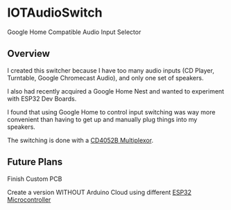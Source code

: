 # IOTAudioSwitch
Google Home Compatible Audio Input Selector

## Overview
I created this switcher because I have too many audio inputs (CD Player, Turntable, Google Chromecast Audio), and only one set of speakers.

I also had recently acquired a Google Home Nest and wanted to experiment with ESP32 Dev Boards.

I found that using Google Home to control input switching was way more convenient than having to get up and manually plug things into my speakers.

The switching is done with a [CD4052B Multiplexor](https://www.ti.com/lit/ds/symlink/cd4052b.pdf?ts=1735797913372&ref_url=https%253A%252F%252Fwww.ti.com.cn%252Fproduct%252Fcn%252FCD4052B0).
## Future Plans
Finish Custom PCB

Create a version WITHOUT Arduino Cloud using different [ESP32 Microcontroller](https://www.amazon.com/DORHEA-Development-Microcontroller-NodeMCU-32S-ESP-WROOM-32/dp/B086MJGFVV/ref=pd_ci_mcx_mh_mcx_views_0_title?pd_rd_w=nsGng&content-id=amzn1.sym.bb21fc54-1dd8-448e-92bb-2ddce187f4ac%3Aamzn1.symc.40e6a10e-cbc4-4fa5-81e3-4435ff64d03b&pf_rd_p=bb21fc54-1dd8-448e-92bb-2ddce187f4ac&pf_rd_r=E53KTVRRZ11WJPA49XZE&pd_rd_wg=QMCDy&pd_rd_r=7f830703-b24a-47aa-b2a2-523e741be20f&pd_rd_i=B086MJGFVV&th=1)

